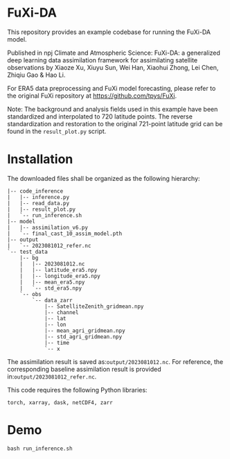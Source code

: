 # FuXi-DA
This repository provides an example codebase for running the FuXi-DA model.

Published in npj Climate and Atmospheric Science: FuXi-DA: a generalized deep learning data assimilation framework for assimilating satellite observations
by Xiaoze Xu, Xiuyu Sun, Wei Han, Xiaohui Zhong, Lei Chen, Zhiqiu Gao & Hao Li.

For ERA5 data preprocessing and FuXi model forecasting, please refer to the original FuXi repository at https://github.com/tpys/FuXi.

Note: The background and analysis fields used in this example have been standardized and interpolated to 720 latitude points. The reverse standardization and restoration to the original 721-point latitude grid can be found in the ``` result_plot.py ``` script.

# Installation
The downloaded files shall be organized as the following hierarchy:
```text 
|-- code_inference
|   |-- inference.py
|   |-- read_data.py
|   |-- result_plot.py
|   `-- run_inference.sh
|-- model
|   |-- assimilation_v6.py
|   `-- final_cast_10_assim_model.pth
|-- output
|   `-- 2023081012_refer.nc
`-- test_data
    |-- bg
    |   |-- 2023081012.nc
    |   |-- latitude_era5.npy
    |   |-- longitude_era5.npy
    |   |-- mean_era5.npy
    |   `-- std_era5.npy
    `-- obs
        `-- data_zarr
            |-- SatelliteZenith_gridmean.npy
            |-- channel
            |-- lat
            |-- lon
            |-- mean_agri_gridmean.npy
            |-- std_agri_gridmean.npy
            |-- time
            `-- x
```
The assimilation result is saved as:``` output/2023081012.nc ```. 
For reference, the corresponding baseline assimilation result is provided in:``` output/2023081012_refer.nc ```. 

This code requires the following Python libraries:
```text 
torch, xarray, dask, netCDF4, zarr
```

# Demo
```text 
bash run_inference.sh
```
